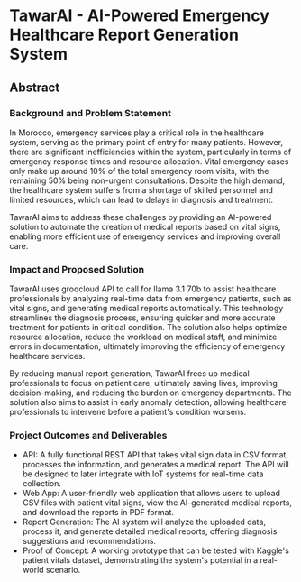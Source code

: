 # TawarAI - AI-Powered Emergency Healthcare Report Generation System
## Abstract
### Background and Problem Statement

In Morocco, emergency services play a critical role in the healthcare system, serving as the primary point of entry for many patients. However, there are significant inefficiencies within the system, particularly in terms of emergency response times and resource allocation. Vital emergency cases only make up around 10% of the total emergency room visits, with the remaining 50% being non-urgent consultations. Despite the high demand, the healthcare system suffers from a shortage of skilled personnel and limited resources, which can lead to delays in diagnosis and treatment.

TawarAI aims to address these challenges by providing an AI-powered solution to automate the creation of medical reports based on vital signs, enabling more efficient use of emergency services and improving overall care.

### Impact and Proposed Solution

TawarAI uses groqcloud API to call for llama 3.1 70b to assist healthcare professionals by analyzing real-time data from emergency patients, such as vital signs, and generating medical reports automatically. This technology streamlines the diagnosis process, ensuring quicker and more accurate treatment for patients in critical condition. The solution also helps optimize resource allocation, reduce the workload on medical staff, and minimize errors in documentation, ultimately improving the efficiency of emergency healthcare services.

By reducing manual report generation, TawarAI frees up medical professionals to focus on patient care, ultimately saving lives, improving decision-making, and reducing the burden on emergency departments. The solution also aims to assist in early anomaly detection, allowing healthcare professionals to intervene before a patient's condition worsens.

### Project Outcomes and Deliverables

* API: A fully functional REST API that takes vital sign data in CSV format, processes the information, and generates a medical report. The API will be designed to later integrate with IoT systems for real-time data collection.
* Web App: A user-friendly web application that allows users to upload CSV files with patient vital signs, view the AI-generated medical reports, and download the reports in PDF format.
* Report Generation: The AI system will analyze the uploaded data, process it, and generate detailed medical reports, offering diagnosis suggestions and recommendations.
* Proof of Concept: A working prototype that can be tested with Kaggle's patient vitals dataset, demonstrating the system's potential in a real-world scenario.
